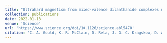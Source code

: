 ```yaml
---
title: "Ultrahard magnetism from mixed-valence dilanthanide complexes with metal–metal bonding"
collection: publications
date: 2022-01-13
venue: 'Science'
url: 'https://www.science.org/doi/10.1126/science.abl5470'
citation: 'C. A. Gould, K. R. McClain, D. Reta, J. G. C. Kragskow, D. A. Marchiori, E. Lachman, E.-S. Choi, J. G. Analytis, R. D. Britt, N. F. Chilton, B. G. Harvey and J. R. Long, Science, 2022, 375, 6577, 198.'
---
```

